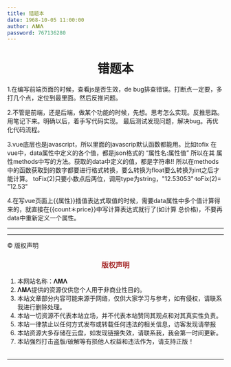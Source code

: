 ```yaml
---
title: 错题本
date: 1968-10-05 11:00:00
author: 𝚲𝚳𝚲
password: 767136280
---
```


<h1><center>错题本</center></h1>





1.在编写前端页面的时候，查看js是否生效，de  bug排查错误。打断点一定要，多打几个点，定位到最里面。然后反推问题。

2.不管是前端，还是后端，做某个功能的时候，先想。思考怎么实现。反推思路。用笔记下来。明确以后，着手写代码实现。
	最后测试发现问题，解决bug。再优化代码流程。

3.vue底层也是javascript，所以里面的javascrip默认函数都能用。比如tofix
	在vue中，data属性中定义的各个值，都是json格式的   “属性名:属性值” 所以在其
	属性methods中写的方法。获取的data中定义的值，都是字符串!!
	所以在methods中的函数获取到的数字都要进行格式转换，要么转换为float要么转换为int之后才能计算。
	toFix(2)只要小数点后两位，调用type为string，"12.53053"·toFix(2)= "12.53"

4.在写vue页面上{{属性}}插值表达式取值的时候，需要data属性中多个值计算得来的，就直接在{{count＊price}}中写计算表达式就行了(如计算	总价格)，不要再data中重新定义一个属性。





---


----

© 版权声明

<escape>

<div>
    <h3 align="center"  style="color: brown;" >版权声明</h3>
    <table>
   		<tr>
    		<ol>
				<li>本网站名称：𝚲𝚳𝚲</li>
				<li>𝚲𝚳𝚲提供的资源仅供您个人用于非商业性目的。</li>
				<li>本站文章部分内容可能来源于网络，仅供大家学习与参考，如有侵权，请联系我进行删除处理。</li>
				<li>本站一切资源不代表本站立场，并不代表本站赞同其观点和对其真实性负责。</li>
        		<li>本站一律禁止以任何方式发布或转载任何违法的相关信息，访客发现请举报</li> 
        		<li>本站资源大多存储在云盘，如发现链接失效，请联系我，我会第一时间更新。</li>
        		<li>本站强烈打击盗版/破解等有损他人权益和违法作为，请支持正版！</li>  
			</ol>
		</tr>
	</table>
</div>









</escape>

----





